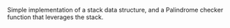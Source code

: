 Simple implementation of a stack data structure, and a Palindrome checker function that leverages the stack.